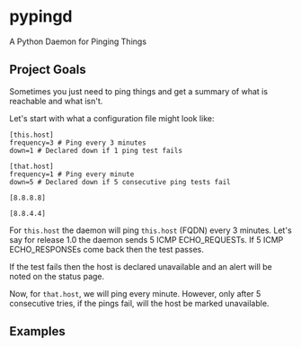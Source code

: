 # pypingd
A Python Daemon for Pinging Things

## Project Goals
Sometimes you just need to ping things and get a summary of what is reachable and what isn't.

Let's start with what a configuration file might look like:

```
[this.host]
frequency=3 # Ping every 3 minutes
down=1 # Declared down if 1 ping test fails

[that.host]
frequency=1 # Ping every minute
down=5 # Declared down if 5 consecutive ping tests fail

[8.8.8.8]

[8.8.4.4]
```

For `this.host` the daemon will ping `this.host` (FQDN) every 3 minutes.  Let's say for release 1.0 the daemon sends 5 ICMP ECHO_REQUESTs.  If 5 ICMP ECHO_RESPONSEs come back then the test passes.  

If the test fails then the host is declared unavailable and an alert will be noted on the status page.

Now, for `that.host`, we will ping every minute.  However, only after 5 consecutive tries, if the pings fail, will the host be marked unavailable.

## Examples




